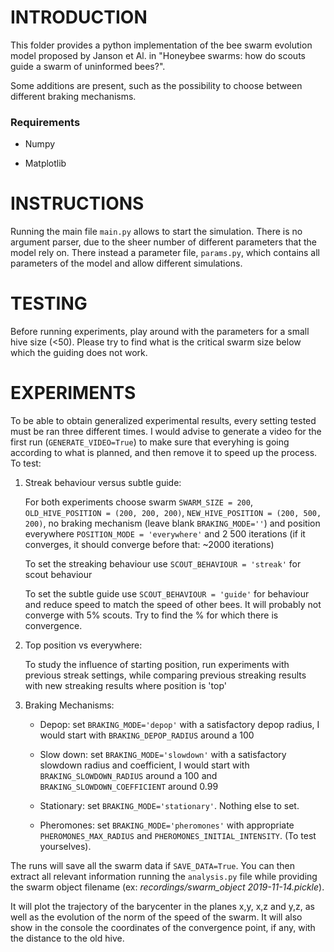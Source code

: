 # INTRODUCTION

This folder provides a python implementation of the bee swarm evolution model proposed by Janson et Al. in "Honeybee swarms: how do scouts guide a swarm of uninformed bees?".

Some additions are present, such as the possibility to choose between different braking mechanisms.

### Requirements

* Numpy

* Matplotlib

# INSTRUCTIONS

Running the main file ```main.py``` allows to start the simulation. There is no argument parser, due to the sheer number of different parameters that the model rely on. There instead a parameter file, ```params.py```, which contains all parameters of the model and allow different simulations.

# TESTING

Before running experiments, play around with the parameters for a small hive size (<50). Please try to find what is the critical swarm size below which the guiding does not work.

# EXPERIMENTS

To be able to obtain generalized experimental results, every setting tested must be ran three different times.
I would advise to generate a video for the first run (```GENERATE_VIDEO=True```) to make sure that everyhing is going according to what is planned, and then remove it to speed up the process.
To test:

1. Streak behaviour versus subtle guide:

    For both experiments choose swarm ```SWARM_SIZE = 200```, ```OLD_HIVE_POSITION = (200, 200, 200)```, ```NEW_HIVE_POSITION = (200, 500, 200)```, no braking mechanism (leave blank ```BRAKING_MODE=''```) and position everywhere ```POSITION_MODE = 'everywhere'``` and 2 500 iterations (if it converges, it should converge before that: ~2000 iterations)

    To set the streaking behaviour use ```SCOUT_BEHAVIOUR = 'streak'``` for scout behaviour

    To set the subtle guide use ```SCOUT_BEHAVIOUR = 'guide'``` for behaviour and reduce speed to match the speed of other bees. It will probably not converge with 5% scouts. Try to find the % for which there is convergence.

2. Top position vs everywhere:

    To study the influence of starting position, run experiments with previous streak settings, while comparing previous streaking results with new streaking results where position is 'top'

3. Braking Mechanisms:

    *   Depop: set ```BRAKING_MODE='depop'``` with a satisfactory depop radius, I would start with ```BRAKING_DEPOP_RADIUS``` around a 100

    *   Slow down: set ```BRAKING_MODE='slowdown'``` with a satisfactory slowdown radius and coefficient, I would start with ```BRAKING_SLOWDOWN_RADIUS``` around a 100 and ```BRAKING_SLOWDOWN_COEFFICIENT``` around 0.99

    *   Stationary: set ```BRAKING_MODE='stationary'```. Nothing else to set.

    *   Pheromones: set ```BRAKING_MODE='pheromones'``` with appropriate ```PHEROMONES_MAX_RADIUS``` and ```PHEROMONES_INITIAL_INTENSITY```. (To test yourselves).


The runs will save all the swarm data if ```SAVE_DATA=True```. You can then extract all relevant information running the ```analysis.py``` file while providing the swarm object filename (ex: *recordings/swarm_object 2019-11-14.pickle*).

It will plot the trajectory of the barycenter in the planes x,y, x,z and y,z, as well as the evolution of the norm of the speed of the swarm. It will also show in the console the coordinates of the convergence point, if any, with the distance to the old hive.






